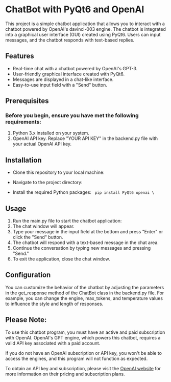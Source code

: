 # ChatBot with PyQt6 and OpenAI
This project is a simple chatbot application that allows you to interact with a chatbot powered by
OpenAI's davinci-003 engine. The chatbot is integrated into a graphical user interface (GUI) 
created using PyQt6. 
Users can input messages, and the chatbot responds with text-based replies.

## Features
- Real-time chat with a chatbot powered by OpenAI's GPT-3.
- User-friendly graphical interface created with PyQt6.
- Messages are displayed in a chat-like interface.
- Easy-to-use input field with a "Send" button.

## Prerequisites
### Before you begin, ensure you have met the following requirements:

1. Python 3.x installed on your system.
2. OpenAI API key. Replace "YOUR API KEY" in the backend.py file with your actual OpenAI API key.

## Installation
- Clone this repository to your local machine:

- Navigate to the project directory:
- Install the required Python packages:
` pip install PyQt6 openai \`

## Usage
1. Run the main.py file to start the chatbot application:
2. The chat window will appear.
3. Type your message in the input field at the bottom and press "Enter" or click the "Send" button.
4. The chatbot will respond with a text-based message in the chat area.
5. Continue the conversation by typing new messages and pressing "Send."
6. To exit the application, close the chat window.

## Configuration
You can customize the behavior of the chatbot by adjusting the parameters in the 
get_response method of the ChatBot class in the backend.py file. For example, 
you can change the engine, max_tokens, and temperature values 
to influence the style and length of responses.

## Please Note:
To use this chatbot program, you must have an active and paid subscription with OpenAI. 
OpenAI's GPT engine, which powers this chatbot, requires a valid API key associated with a paid account.

If you do not have an OpenAI subscription or API key, 
you won't be able to access the engines, and this program will not function as expected.

To obtain an API key and subscription, please visit the 
[OpenAI website](https://platform.openai.com/overview) for more information on their pricing and subscription plans.
